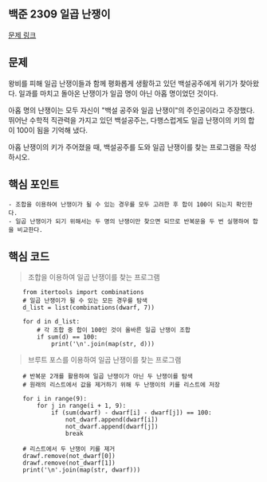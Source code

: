 ## 백준 2309 일곱 난쟁이
[문제 링크](https://www.acmicpc.net/problem/2309)

## 문제
왕비를 피해 일곱 난쟁이들과 함께 평화롭게 생활하고 있던 백설공주에게 위기가 찾아왔다. 일과를 마치고 돌아온 난쟁이가 일곱 명이 아닌 아홉 명이었던 것이다.

아홉 명의 난쟁이는 모두 자신이 "백설 공주와 일곱 난쟁이"의 주인공이라고 주장했다. 뛰어난 수학적 직관력을 가지고 있던 백설공주는, 다행스럽게도 일곱 난쟁이의 키의 합이 100이 됨을 기억해 냈다.

아홉 난쟁이의 키가 주어졌을 때, 백설공주를 도와 일곱 난쟁이를 찾는 프로그램을 작성하시오.

## 핵심 포인트
```
- 조합을 이용하여 난쟁이가 될 수 있는 경우를 모두 고려한 후 합이 100이 되는지 확인한다.
- 일곱 난쟁이가 되기 위해서는 두 명의 난쟁이만 찾으면 되므로 반복문을 두 번 실행하여 합을 비교한다.
```

## 핵심 코드
> 조합을 이용하여 일곱 난쟁이를 찾는 프로그램
```
    from itertools import combinations
    # 일곱 난쟁이가 될 수 있는 모든 경우를 탐색
    d_list = list(combinations(dwarf, 7))

    for d in d_list:
        # 각 조합 중 합이 100인 것이 올바른 일곱 난쟁이 조합
        if sum(d) == 100:
            print('\n'.join(map(str, d)))
```
> 브루트 포스를 이용하여 일곱 난쟁이를 찾는 프로그램
```
    # 반복문 2개를 활용하여 일곱 난쟁이가 아닌 두 난쟁이를 탐색
    # 원래의 리스트에서 값을 제거하기 위해 두 난쟁이의 키를 리스트에 저장

    for i in range(9):
        for j in range(i + 1, 9):
            if (sum(dwarf) - dwarf[i] - dwarf[j]) == 100:
                not_dwarf.append(dwarf[i])
                not_dwarf.append(dwarf[j])
                break

    # 리스트에서 두 난쟁이 키를 제거
    drawf.remove(not_dwarf[0])
    drawf.remove(not_dwarf[1])
    print('\n'.join(map(str, dwarf))) 
```
